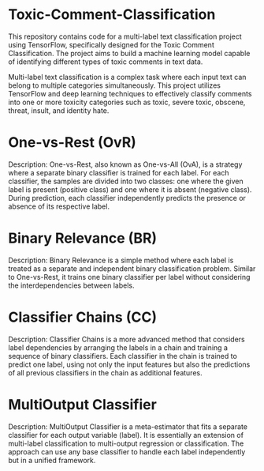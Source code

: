 # Toxic-Comment-Classification
This repository contains code for a multi-label text classification project using TensorFlow, specifically designed for the Toxic Comment Classification. The project aims to build a machine learning model capable of identifying different types of toxic comments in text data.

Multi-label text classification is a complex task where each input text can belong to multiple categories simultaneously. This project utilizes TensorFlow and deep learning techniques to effectively classify comments into one or more toxicity categories such as toxic, severe toxic, obscene, threat, insult, and identity hate.

# One-vs-Rest (OvR)
Description:
One-vs-Rest, also known as One-vs-All (OvA), is a strategy where a separate binary classifier is trained for each label. For each classifier, the samples are divided into two classes: one where the given label is present (positive class) and one where it is absent (negative class). During prediction, each classifier independently predicts the presence or absence of its respective label.

# Binary Relevance (BR)
Description:
Binary Relevance is a simple method where each label is treated as a separate and independent binary classification problem. Similar to One-vs-Rest, it trains one binary classifier per label without considering the interdependencies between labels.

# Classifier Chains (CC)
Description:
Classifier Chains is a more advanced method that considers label dependencies by arranging the labels in a chain and training a sequence of binary classifiers. Each classifier in the chain is trained to predict one label, using not only the input features but also the predictions of all previous classifiers in the chain as additional features.

# MultiOutput Classifier
Description:
MultiOutput Classifier is a meta-estimator that fits a separate classifier for each output variable (label). It is essentially an extension of multi-label classification to multi-output regression or classification. The approach can use any base classifier to handle each label independently but in a unified framework.
